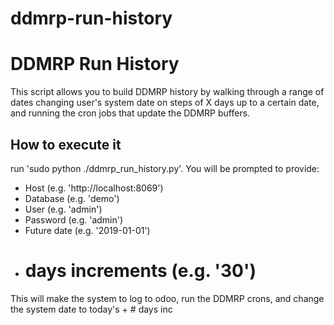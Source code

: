 # ddmrp-run-history

DDMRP Run History
=================

This script allows you to build DDMRP history by walking through a range of
dates changing user's system date on steps of X days up to a certain date, and
running the cron jobs that update the DDMRP buffers.

How to execute it
-----------------

run 'sudo python ./ddmrp_run_history.py'. You will be prompted to provide:

* Host (e.g. 'http://localhost:8069')
* Database (e.g. 'demo')
* User (e.g. 'admin')
* Password (e.g. 'admin')
* Future date (e.g. '2019-01-01')
* # days increments (e.g. '30')

This will make the system to log to odoo, run the DDMRP crons, and change the
system date to today's + # days inc
